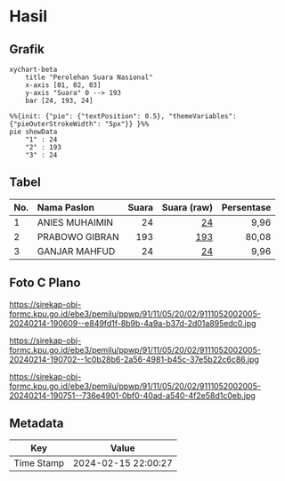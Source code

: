 # Hasil

## Grafik

```mermaid
xychart-beta
    title "Perolehan Suara Nasional"
    x-axis [01, 02, 03]
    y-axis "Suara" 0 --> 193
    bar [24, 193, 24]
```

```mermaid
%%{init: {"pie": {"textPosition": 0.5}, "themeVariables": {"pieOuterStrokeWidth": "5px"}} }%%
pie showData
    "1" : 24
    "2" : 193
    "3" : 24
```

## Tabel

| No. | Nama Paslon    | Suara | Suara (raw) | Persentase |
|:--- |:-------------- | -----:| -----------:| ----------:|
| 1   | ANIES MUHAIMIN | 24    | [24][p-1]   | 9,96       |
| 2   | PRABOWO GIBRAN | 193   | [193][p-2]  | 80,08      |
| 3   | GANJAR MAHFUD  | 24    | [24][p-3]   | 9,96       |


[p-1]: https://github.com/gigit-pemilu/pemilu-2024/blob/main/pilpres/hitung-suara/sub/91-papua/sub/11-keerom/sub/05-skanto/sub/2002-jaifuri/sub/005-tps/sub/paslon-1.txt
[p-2]: https://github.com/gigit-pemilu/pemilu-2024/blob/main/pilpres/hitung-suara/sub/91-papua/sub/11-keerom/sub/05-skanto/sub/2002-jaifuri/sub/005-tps/sub/paslon-2.txt
[p-3]: https://github.com/gigit-pemilu/pemilu-2024/blob/main/pilpres/hitung-suara/sub/91-papua/sub/11-keerom/sub/05-skanto/sub/2002-jaifuri/sub/005-tps/sub/paslon-3.txt

## Foto C Plano

https://sirekap-obj-formc.kpu.go.id/ebe3/pemilu/ppwp/91/11/05/20/02/9111052002005-20240214-190609--e849fd1f-8b9b-4a9a-b37d-2d01a895edc0.jpg

https://sirekap-obj-formc.kpu.go.id/ebe3/pemilu/ppwp/91/11/05/20/02/9111052002005-20240214-190702--1c0b28b6-2a56-4981-b45c-37e5b22c6c86.jpg

https://sirekap-obj-formc.kpu.go.id/ebe3/pemilu/ppwp/91/11/05/20/02/9111052002005-20240214-190751--736e4901-0bf0-40ad-a540-4f2e58d1c0eb.jpg


## Metadata

| Key        | Value               |
| ---------- | ------------------- |
| Time Stamp | 2024-02-15 22:00:27 |



